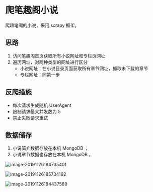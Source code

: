 # 爬笔趣阁小说

爬趣笔阁的小说，采用 scrapy 框架。

## 思路

1. 访问笔趣阁首页获取所有小说网址和专栏页网址
2. 遍历网址，对两种类型的网址进行区分
    - 小说网址：在小说目录页面获取所有章节网址，抓取未下载的章节
    - 专栏网址：同第一步

## 反爬措施

- 每次请求生成随机 UserAgent
- 限制请求最大并发数为 5
- 禁止失败请求重试

## 数据储存

1. 小说简介数据存放在本机 MongoDB ；
2. 小说章节数据也存放在本机 MongoDB 。

![image-20191126184735401](https://klause-blog-pictures.oss-cn-shanghai.aliyuncs.com/2019-11-26-104735.png)

![image-20191126185734162](https://klause-blog-pictures.oss-cn-shanghai.aliyuncs.com/2019-11-26-105734.png)

![image-20191126184437589](https://klause-blog-pictures.oss-cn-shanghai.aliyuncs.com/2019-11-26-104438.png)



